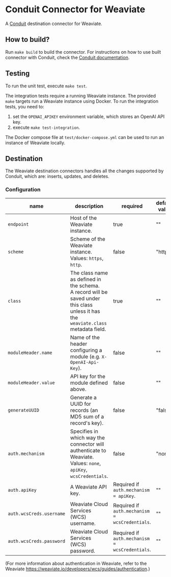 # Conduit Connector for Weaviate
A [Conduit](https://conduit.io) destination connector for Weaviate.

## How to build?
Run `make build` to build the connector. For instructions on how to use built connector
with Conduit, check the [Conduit documentation](https://conduit.io/docs/connectors/installing).

## Testing
To run the unit test, execute `make test`. 

The integration tests require a running Weaviate instance. The provided `make` targets run
a Weaviate instance using Docker. To run the integration tests, you need to:
1. set the `OPENAI_APIKEY` environment variable, which stores an OpenAI API key.
2. execute `make test-integration`.

The Docker compose file at `test/docker-compose.yml` can be used to run an instance of Weaviate locally.

## Destination

The Weaviate destination connectors handles all the changes supported by Conduit, 
which are: inserts, updates, and deletes. 

### Configuration

| name                     | description                                                                                                                             | required                                       | default value |
|--------------------------|-----------------------------------------------------------------------------------------------------------------------------------------|------------------------------------------------|---------------|
| `endpoint`               | Host of the Weaviate instance.                                                                                                          | true                                           | ""            |
| `scheme`                 | Scheme of the Weaviate instance.<br/> Values: `https`, `http`.                                                                          | false                                          | "https"       |
| `class`                  | The class name as defined in the schema.<br/>A record will be saved under this class unless it has the `weaviate.class` metadata field. | true                                           | ""            |
| `moduleHeader.name`      | Name of the header configuring a module (e.g. `X-OpenAI-Api-Key`).                                                                      | false                                          | ""            |
| `moduleHeader.value`     | API key for the module defined above.                                                                                                   | false                                          | ""            |
| `generateUUID`           | Generate a UUID for records (an MD5 sum of a record's key).                                                                             | false                                          | "false"       |
| `auth.mechanism`         | Specifies in which way the connector will authenticate to Weaviate. <br/>Values: `none`, `apiKey`, `wcsCredentials`.                    | false                                          | "none"        |
| `auth.apiKey`            | A Weaviate API key.                                                                                                                     | Required if `auth.mechanism = apiKey`.         | ""            |
| `auth.wcsCreds.username` | Weaviate Cloud Services (WCS) username.                                                                                                 | Required if `auth.mechanism = wcsCredentials`. | ""            |
| `auth.wcsCreds.password` | Weaviate Cloud Services (WCS) password.                                                                                                 | Required if `auth.mechanism = wcsCredentials`. | ""            |

(For more information about authentication in Weaviate, refer to the Weaviate https://weaviate.io/developers/wcs/guides/authentication.)
